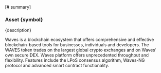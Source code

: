 [# summary]
### Asset {symbol}

{description}

Waves is a blockchain ecosystem that offers comprehensive and effective blockchain-based tools for businesses, individuals and developers. The WAVES token trades on the largest global crypto exchanges and on Waves’ own secure DEX. Waves platform offers unprecedented throughput and flexibility. Features include the LPoS consensus algorithm, Waves-NG protocol and advanced smart contract functionality.
